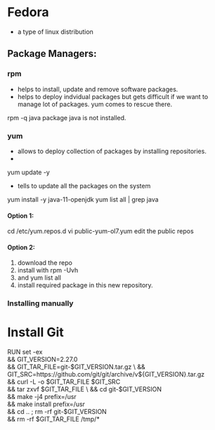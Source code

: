 # Fedora
- a type of linux distribution


## Package Managers:
### rpm
- helps to install, update and remove software packages.
- helps to deploy indvidual packages but gets difficult if we want to manage lot of packages. yum comes to rescue there.

rpm -q java
package java is not installed.

### yum
- allows to deploy collection of packages by installing repositories.
- 

yum update -y
- tells to update all the packages on the system

yum install -y java-11-openjdk
yum list all | grep java
#### Option 1: 
cd /etc/yum.repos.d
vi public-yum-ol7.yum
edit the public repos

#### Option 2:
1. download the repo
1. install with rpm -Uvh
1. and yum list all
1. install required package in this new repository.

### Installing manually
# Install Git
RUN set -ex \
   && GIT_VERSION=2.27.0 \
   && GIT_TAR_FILE=git-$GIT_VERSION.tar.gz \
   && GIT_SRC=https://github.com/git/git/archive/v${GIT_VERSION}.tar.gz  \
   && curl -L -o $GIT_TAR_FILE $GIT_SRC \
   && tar zxvf $GIT_TAR_FILE \
   && cd git-$GIT_VERSION \
   && make -j4 prefix=/usr \
   && make install prefix=/usr \
   && cd .. ; rm -rf git-$GIT_VERSION \
   && rm -rf $GIT_TAR_FILE /tmp/*


